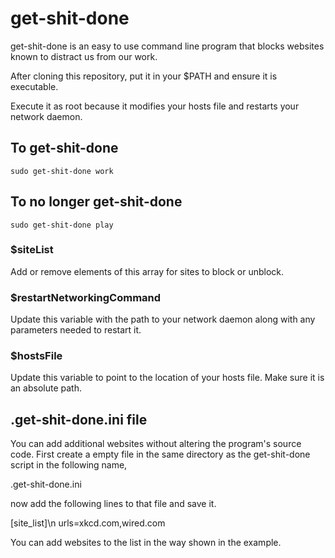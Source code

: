 # get-shit-done
get-shit-done is an easy to use command line program that blocks websites known to distract us from our work.

After cloning this repository, put it in your $PATH and ensure it is executable.

Execute it as root because it modifies your hosts file and restarts your network daemon.

## To get-shit-done
`sudo get-shit-done work`

## To no longer get-shit-done
`sudo get-shit-done play`

### $siteList
Add or remove elements of this array for sites to block or unblock.

### $restartNetworkingCommand
Update this variable with the path to your network daemon along with any parameters needed to restart it.

### $hostsFile
Update this variable to point to the location of your hosts file. Make sure it is an absolute path.

## .get-shit-done.ini file
You can add additional websites without altering the program's source code. First create a empty file in the same directory as the get-shit-done script in the following name,

.get-shit-done.ini 

now add the following lines to that file and save it.

[site_list]\n
urls=xkcd.com,wired.com

You can add websites to the list in the way shown in the example.